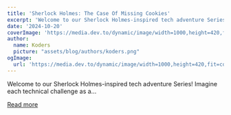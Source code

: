 ```yaml
---
title: 'Sherlock Holmes: The Case Of Missing Cookies'
excerpt: 'Welcome to our Sherlock Holmes-inspired tech adventure Series! Imagine each technical challenge as a...'
date: '2024-10-20'
coverImage: 'https://media.dev.to/dynamic/image/width=1000,height=420,fit=cover,gravity=auto,format=auto/https%3A%2F%2Fdev-to-uploads.s3.amazonaws.com%2Fuploads%2Farticles%2F8ewg90pagnp9kqxp2mx7.png'
author:
  name: Koders
  picture: "assets/blog/authors/koders.png"
ogImage:
  url: 'https://media.dev.to/dynamic/image/width=1000,height=420,fit=cover,gravity=auto,format=auto/https%3A%2F%2Fdev-to-uploads.s3.amazonaws.com%2Fuploads%2Farticles%2F8ewg90pagnp9kqxp2mx7.png'
---
```


Welcome to our Sherlock Holmes-inspired tech adventure Series! Imagine each technical challenge as a...

[Read more](https://dev.to/programmerraja/sherlock-holmes-and-the-mystery-of-the-missing-cookies-4i38)
